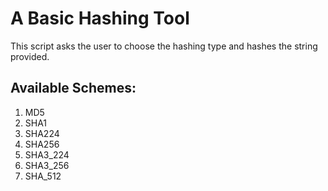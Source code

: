 # A Basic Hashing Tool

This script asks the user to choose the hashing type and hashes the string provided.

## Available Schemes:
1) MD5
2) SHA1
3) SHA224
4) SHA256
5) SHA3_224
6) SHA3_256
7) SHA_512
